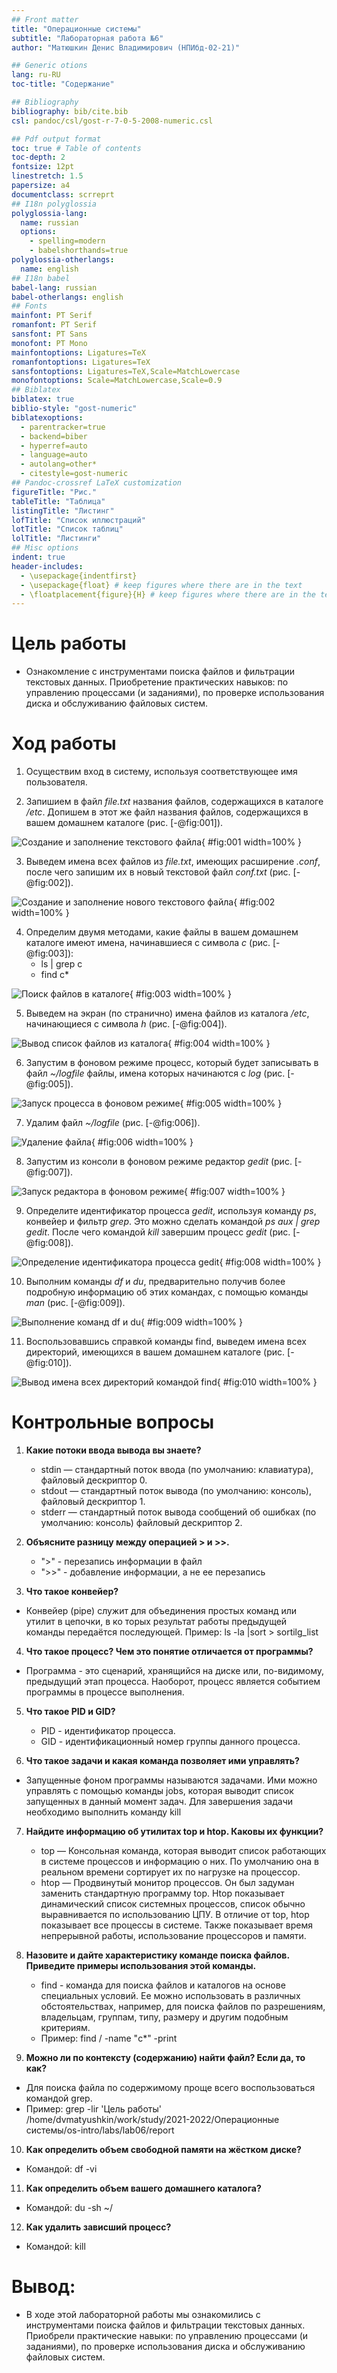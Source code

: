 ```yaml
---
## Front matter
title: "Операционные системы"
subtitle: "Лабораторная работа №6"
author: "Матюшкин Денис Владимирович (НПИбд-02-21)"

## Generic otions
lang: ru-RU
toc-title: "Содержание"

## Bibliography
bibliography: bib/cite.bib
csl: pandoc/csl/gost-r-7-0-5-2008-numeric.csl

## Pdf output format
toc: true # Table of contents
toc-depth: 2
fontsize: 12pt
linestretch: 1.5
papersize: a4
documentclass: scrreprt
## I18n polyglossia
polyglossia-lang:
  name: russian
  options:
	- spelling=modern
	- babelshorthands=true
polyglossia-otherlangs:
  name: english
## I18n babel
babel-lang: russian
babel-otherlangs: english
## Fonts
mainfont: PT Serif
romanfont: PT Serif
sansfont: PT Sans
monofont: PT Mono
mainfontoptions: Ligatures=TeX
romanfontoptions: Ligatures=TeX
sansfontoptions: Ligatures=TeX,Scale=MatchLowercase
monofontoptions: Scale=MatchLowercase,Scale=0.9
## Biblatex
biblatex: true
biblio-style: "gost-numeric"
biblatexoptions:
  - parentracker=true
  - backend=biber
  - hyperref=auto
  - language=auto
  - autolang=other*
  - citestyle=gost-numeric
## Pandoc-crossref LaTeX customization
figureTitle: "Рис."
tableTitle: "Таблица"
listingTitle: "Листинг"
lofTitle: "Список иллюстраций"
lotTitle: "Список таблиц"
lolTitle: "Листинги"
## Misc options
indent: true
header-includes:
  - \usepackage{indentfirst}
  - \usepackage{float} # keep figures where there are in the text
  - \floatplacement{figure}{H} # keep figures where there are in the text
---
```


# Цель работы

- Ознакомление с инструментами поиска файлов и фильтрации текстовых данных. Приобретение практических навыков: по управлению процессами (и заданиями), по проверке использования диска и обслуживанию файловых систем.

# Ход работы

1. Осуществим вход в систему, используя соответствующее имя пользователя.

2. Запишием в файл *file.txt* названия файлов, содержащихся в каталоге */etc*. Допишем в этот же файл названия файлов, содержащихся в вашем домашнем каталоге (рис. [-@fig:001]).

![Создание и заполнение текстового файла](image/1.png){ #fig:001 width=100% }

3. Выведем имена всех файлов из *file.txt*, имеющих расширение *.conf*, после чего запишим их в новый текстовой файл *conf.txt* (рис. [-@fig:002]).

![Создание и заполнение нового текстового файла](image/2.png){ #fig:002 width=100% }

4. Определим двумя методами, какие файлы в вашем домашнем каталоге имеют имена, начинавшиеся с символа *с* (рис. [-@fig:003]):
    - ls | grep c
    - find c*

![Поиск файлов в каталоге](image/3.png){ #fig:003 width=100% }

5. Выведем на экран (по странично) имена файлов из каталога */etc*, начинающиеся с символа *h* (рис. [-@fig:004]).

![Вывод список файлов из каталога](image/4.png){ #fig:004 width=100% }

6. Запустим в фоновом режиме процесс, который будет записывать в файл *~/logfile* файлы, имена которых начинаются с *log* (рис. [-@fig:005]).

![Запуск процесса в фоновом режиме](image/5.png){ #fig:005 width=100% }

7. Удалим файл *~/logfile* (рис. [-@fig:006]).

![Удаление файла](image/6.png){ #fig:006 width=100% }

8. Запустим из консоли в фоновом режиме редактор *gedit* (рис. [-@fig:007]).

![Запуск редактора в фоновом режиме](image/7.png){ #fig:007 width=100% }

9. Определите идентификатор процесса *gedit*, используя команду *ps*, конвейер и фильтр *grep*. Это можно сделать командой *ps aux | grep gedit*. После чего командой *kill* завершим процесс *gedit* (рис. [-@fig:008]).

![Определение идентификатора процесса gedit](image/8.png){ #fig:008 width=100% }

10. Выполним команды *df* и *du*, предварительно получив более подробную информацию об этих командах, с помощью команды *man* (рис. [-@fig:009]).

![Выполнение команд df и du](image/9.png){ #fig:009 width=100% }

11. Воспользовавшись справкой команды find, выведем имена всех директорий, имеющихся в вашем домашнем каталоге (рис. [-@fig:010]).

![Вывод имена всех директорий командой find](image/10.png){ #fig:010 width=100% }

# Контрольные вопросы

1. **Какие потоки ввода вывода вы знаете?**
    - stdin — стандартный поток ввода (по умолчанию: клавиатура), файловый дескриптор 0. 
    - stdout — стандартный поток вывода (по умолчанию: консоль), файловый дескриптор 1.
    - stderr — стандартный поток вывода сообщений об ошибках (по умолчанию: консоль) файловый дескриптор 2.

2. **Объясните разницу между операцией > и >>.**
    - ">"  - перезапись информации в файл
    - ">>" - добавление информации, а не ее перезапись

3. **Что такое конвейер?**
- Конвейер (pipe) служит для объединения простых команд или утилит в цепочки, в ко торых результат работы предыдущей команды передаётся последующей. Пример: ls -la |sort > sortilg_list

4. **Что такое процесс? Чем это понятие отличается от программы?**
- Программа - это сценарий, хранящийся на диске или, по-видимому, предыдущий этап процесса. Наоборот, процесс является событием программы в процессе выполнения.

5. **Что такое PID и GID?**
    - PID - идентификатор процесса.
    - GID - идентификационный номер группы данного процесса.
    
6. **Что такое задачи и какая команда позволяет ими управлять?**
-  Запущенные фоном программы называются задачами. Ими можно управлять с помощью команды jobs, которая выводит список запущенных в данный момент задач. Для завершения задачи необходимо выполнить команду kill <PID>

7. **Найдите информацию об утилитах top и htop. Каковы их функции?**
    - top — Консольная команда, которая выводит список работающих в системе процессов и информацию о них. По умолчанию она в реальном времени сортирует их по нагрузке на процессор.
    - htop — Продвинутый монитор процессов. Он был задуман заменить стандартную программу top. Htop показывает динамический список системных процессов, список обычно выравнивается по использованию ЦПУ. В отличие от top, htop показывает все процессы в системе. Также показывает время непрерывной работы, использование процессоров и памяти.

8. **Назовите и дайте характеристику команде поиска файлов. Приведите примеры использования этой команды.**
    - find - команда для поиска файлов и каталогов на основе специальных условий. Ее можно использовать в различных обстоятельствах, например, для поиска файлов по разрешениям, владельцам, группам, типу, размеру и другим подобным критериям.
    - Пример: find / -name "с*" -print
9. **Можно ли по контексту (содержанию) найти файл? Если да, то как?**
- Для поиска файла по содержимому проще всего воспользоваться командой grep.
- Пример:  grep -lir 'Цель работы' /home/dvmatyushkin/work/study/2021-2022/Операционные системы/os-intro/labs/lab06/report

10. **Как определить объем свободной памяти на жёстком диске?**
- Командой: df -vi

11. **Как определить объем вашего домашнего каталога?**
- Командой: du -sh ~/

12. **Как удалить зависший процесс?**
- Командой: kill <PID>



# Вывод: 

- В ходе этой лабораторной работы мы ознакомились с инструментами поиска файлов и фильтрации текстовых данных. Приобрели практические навыки: по управлению процессами (и заданиями), по проверке использования диска и обслуживанию файловых систем.
